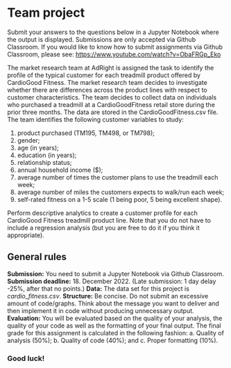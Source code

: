 # Team project
Submit your answers to the questions below in a Jupyter Notebook where the output is displayed. Submissions are only accepted via Github Classroom. If you would like to know how to submit assignments via Github Classroom, please see: https://www.youtube.com/watch?v=ObaFRGp_Eko

The market research team at AdRight is assigned the task to identify the profile of the typical customer for each treadmill product offered by CardioGood Fitness. The market research team decides to investigate whether there are differences across the product lines with respect to customer characteristics. The team decides to collect data on individuals who purchased a treadmill at a CardioGoodFitness retail store during the prior three months. The data are stored in the CardioGoodFitness.csv file. The team identifies the following customer variables to study: 


1. product purchased (TM195, TM498, or TM798);
2. gender;
3. age (in years);
4. education (in years);
5. relationship status;
6. annual household income (\$);
7. average number of times the customer plans to use the treadmill each week;
8. average number of miles the customers expects to walk/run each week;
9. self-rated fitness on a 1-5 scale (1 being poor, 5 being excellent shape).


Perform descriptive analytics to create a customer profile for each CardioGood Fitness treadmill product line. Note that you do not have to include a regression analysis (but you are free to do it if you think it appropriate).


## General rules
**Submission:**  You need to submit a Jupyter Notebook via Github Classroom.
**Submission deadline:** 18. December 2022. (Late submission: 1 day delay -25\%, after that no points.)
**Data:** The data set for this project is *cardio\_fitness.csv*.
**Structure:** Be concise. Do not submit an excessive amount of code/graphs. Think about the message you want to deliver and then implement it in code without producing unnecessary output.
**Evaluation:** You will be evaluated based on the quality of your analysis, the quality of your code as well as the formatting of your final output. The final grade for this assignment is calculated in the following fashion:
a. Quality of analysis (50\%);
b. Quality of code (40\%); and
c. Proper formatting (10\%).

### Good luck!



